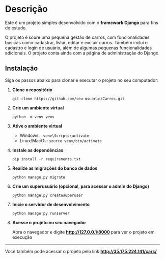 # Descrição

Este é um projeto simples desenvolvido com o **framework Django** para fins de estudo.

O projeto é sobre uma pequena gestão de carros, com funcionalidades básicas como cadastrar, listar, editar e excluir carros. 
Também inclui o cadastro e login de usuário, além de algumas pequenas funcionalidades adicionais. O projeto conta ainda com a página de administração do Django.

## Instalação

Siga os passos abaixo para clonar e executar o projeto no seu computador:

1. **Clone o repositório**
   
   ``` git clone https://github.com/seu-usuario/Carros.git ```

2. **Crie um ambiente virtual**
   
   ``` python -m venv venv ```

3. **Ative o ambiente virtual**
   
   - Windows: ``` .venv\Scripts\activate ```
   - Linux/MacOs: ``` source venv/bin/activate ```

4. **Instale as dependências**
   
   ``` pip install -r requirements.txt ```

5. **Realize as migrações do banco de dados**
    
   ``` python manage.py migrate ```

6. **Crie um superusuário (opcional, para acessar o admin do Django)**
    
   ``` python manage.py createsuperuser ```

7. **Inicie o servidor de desenvolvimento**
    
   ``` python manage.py runserver ```

8. **Acesse o projeto no seu navegador**
    
   Abra o navegador e digite **http://127.0.0.1:8000** para ver o projeto em execução
   
---

Você também pode acessar o projeto pelo link **http://35.175.224.141/cars/**
